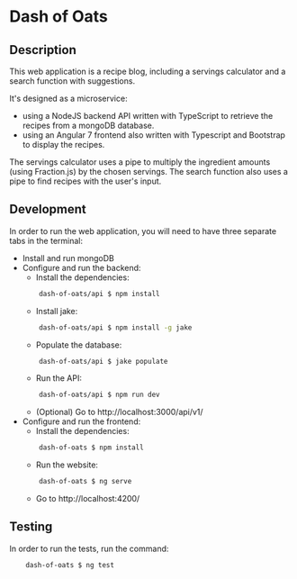 # Dash of Oats
## Description
This web application is a recipe blog, including a servings calculator and a search function with suggestions.

It's designed as a microservice:
- using a NodeJS backend API written with TypeScript to retrieve the recipes from a mongoDB database. 
- using an Angular 7 frontend also written with Typescript and Bootstrap to display the recipes.

The servings calculator uses a pipe to multiply the ingredient amounts (using Fraction.js) by the chosen servings.
The search function also uses a pipe to find recipes with the user's input.

## Development

In order to run the web application, you will need to have three separate tabs in the terminal:

- Install and run mongoDB
- Configure and run the backend:
    - Install the dependencies:
    ```bash
        dash-of-oats/api $ npm install
    ```
    - Install jake:
    ```bash
        dash-of-oats/api $ npm install -g jake
    ```
    - Populate the database:
    ```bash
        dash-of-oats/api $ jake populate
    ```
    - Run the API:
    ```bash
        dash-of-oats/api $ npm run dev
    ```
    - (Optional) Go to http://localhost:3000/api/v1/
- Configure and run the frontend:
    - Install the dependencies:
    ```bash
        dash-of-oats $ npm install
    ```
    - Run the website:
    ```bash
        dash-of-oats $ ng serve
    ```
    - Go to http://localhost:4200/

## Testing

In order to run the tests, run the command: 
```bash
    dash-of-oats $ ng test
```
